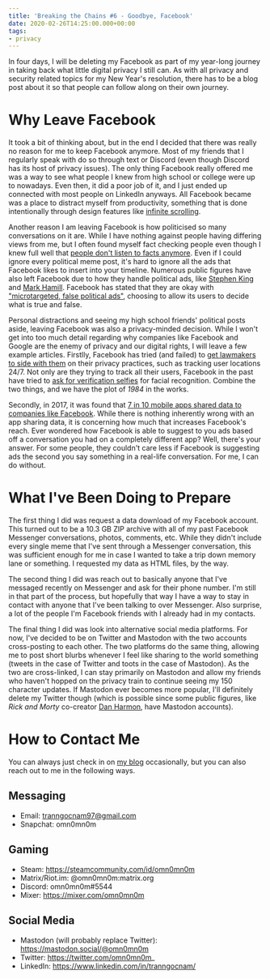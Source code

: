 ```yaml
---
title: 'Breaking the Chains #6 - Goodbye, Facebook'
date: 2020-02-26T14:25:00.000+00:00
tags:
- privacy
---
```

In four days, I will be deleting my Facebook as part of my year-long journey in taking back what little digital privacy I still can. As with all privacy and security related topics for my New Year's resolution, there has to be a blog post about it so that people can follow along on their own journey.

# Why Leave Facebook
It took a bit of thinking about, but in the end I decided that there was really no reason for me to keep Facebook anymore. Most of my friends that I regularly speak with do so through text or Discord (even though Discord has its host of privacy issues). The only thing Facebook really offered me was a way to see what people I knew from high school or college were up to nowadays. Even then, it did a poor job of it, and I just ended up connected with most people on LinkedIn anyways. All Facebook became was a place to distract myself from productivity, something that is done intentionally through design features like [infinite scrolling](https://www.psychologytoday.com/us/blog/automatic-you/201208/infinite-scroll-the-webs-slot-machine).

Another reason I am leaving Facebook is how politicised so many conversations on it are. While I have nothing against people having differing views from me, but I often found myself fact checking people even though I knew full well that [people don't listen to facts anymore](https://www.theatlantic.com/science/archive/2017/03/this-article-wont-change-your-mind/519093/). Even if I could ignore every political meme post, it's hard to ignore all the ads that Facebook likes to insert into your timeline. Numerous public figures have also left Facebook due to how they handle political ads, like [Stephen King](https://www.theguardian.com/books/2020/feb/03/stephen-king-quits-facebook-over-false-claims-in-political-ads) and [Mark Hamill](https://www.bbc.com/news/technology-51090918). Facebook has stated that they are okay with ["microtargeted, false political ads"](https://qz.com/1782316/facebook-says-microtargeting-and-false-political-ads-are-fine/), choosing to allow its users to decide what is true and false.

Personal distractions and seeing my high school friends' political posts aside, leaving Facebook was also a privacy-minded decision. While I won't get into too much detail regarding why companies like Facebook and Google are the enemy of privacy and our digital rights, I will leave a few example articles. Firstlly, Facebook has tried (and failed) to [get lawmakers to side with them](https://www.cnbc.com/2019/12/17/facebook-responds-to-senators-questions-on-location-tracking-policy.html) on their privacy practices, such as tracking user locations 24/7. Not only are they trying to track all their users, Facebook in the past have tried to [ask for verification selfies](https://wersm.com/facebook-will-start-asking-for-a-selfie-to-verify-your-identity/) for facial recognition. Combine the two things, and we have the plot of *1984* in the works.

Secondly, in 2017, it was found that [7 in 10 mobile apps shared data to companies like Facebook](https://www.scientificamerican.com/article/7-in-10-smartphone-apps-share-your-data-with-third-party-services/). While there is nothing inherently wrong with an app sharing data, it is concerning how much that increases Facebook's reach. Ever wondered how Facebook is able to suggest to you ads based off a conversation you had on a completely different app? Well, there's your answer. For some people, they couldn't care less if Facebook is suggesting ads the second you say something in a real-life conversation. For me, I can do without.

# What I've Been Doing to Prepare
The first thing I did was request a data download of my Facebook account. This turned out to be a 10.3 GB ZIP archive with all of my past Facebook Messenger conversations, photos, comments, etc. While they didn't include every single meme that I've sent through a Messenger conversation, this was sufficient enough for me in case I wanted to take a trip down memory lane or something. I requested my data as HTML files, by the way.

The second thing I did was reach out to basically anyone that I've messaged recently on Messenger and ask for their phone number. I'm still in that part of the process, but hopefully that way I have a way to stay in contact with anyone that I've been talking to over Messenger. Also surprise, a lot of the people I'm Facebook friends with I already had in my contacts.

The final thing I did was look into alternative social media platforms. For now, I've decided to be on Twitter and Mastodon with the two accounts cross-posting to each other. The two platforms do the same thing, allowing me to post short blurbs whenever I feel like sharing to the world something (tweets in the case of Twitter and toots in the case of Mastodon). As the two are cross-linked, I can stay primarily on Mastodon and allow my friends who haven't hopped on the privacy train to continue seeing my 150 character updates. If Mastodon ever becomes more popular, I'll definitely delete my Twitter though (which is possible since some public figures, like *Rick and Morty* co-creator [Dan Harmon](https://mastodon.social/@danharmon), have Mastodon accounts).

# How to Contact Me
You can always just check in on [my blog](https://omn0mn0m.github.io/blog/) occasionally, but you can also reach out to me in the following ways.

## Messaging
- Email: tranngocnam97@gmail.com
- Snapchat: omn0mn0m

## Gaming
- Steam: https://steamcommunity.com/id/omn0mn0m
- Matrix/Riot.im: @omn0mn0m:matrix.org
- Discord: omn0mn0m#5544
- Mixer: https://mixer.com/omn0mn0m

## Social Media
- Mastodon (will probably replace Twitter): https://mastodon.social/@omn0mn0m
- Twitter: https://twitter.com/omn0mn0m_
- LinkedIn: https://www.linkedin.com/in/tranngocnam/
